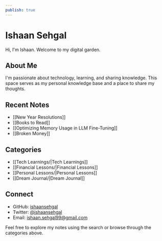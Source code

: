```yaml
---
publish: true
---
```


# Ishaan Sehgal

Hi, I'm Ishaan. Welcome to my digital garden.

## About Me

I'm passionate about technology, learning, and sharing knowledge. This space serves as my personal knowledge base and a place to share my thoughts.

## Recent Notes

- [[New Year Resolutions]]
- [[Books to Read]]
- [[Optimizing Memory Usage in LLM Fine-Tuning]]
- [[Broken Money]]

## Categories

- [[Tech Learnings/|Tech Learnings]]
- [[Financial Lessons/|Financial Lessons]]
- [[Personal Lessons/|Personal Lessons]]
- [[Dream Journal/|Dream Journal]]

## Connect

- GitHub: [ishaansehgal](https://github.com/ishaansehgal99)
- Twitter: [@ishaansehgal](https://twitter.com/IshSup)
- Email: [ishaan.sehgal99@gmail.com](mailto:ishaan.sehgal99@gmail.com)

Feel free to explore my notes using the search or browse through the categories above. 
